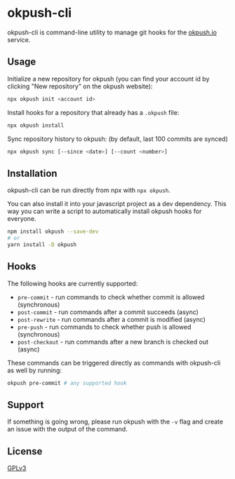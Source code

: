 # okpush-cli

okpush-cli is command-line utility to manage git hooks for the [okpush.io](https://okpush.io) service.

## Usage

Initialize a new repository for okpush (you can find your account id by clicking "New repository" on
the okpush website):

```bash
npx okpush init <account id>
```

Install hooks for a repository that already has a `.okpush` file:

```bash
npx okpush install
```

Sync repository history to okpush: (by default, last 100 commits are synced)

```bash
npx okpush sync [--since <date>] [--count <number>]
```

## Installation

okpush-cli can be run directly from npx with `npx okpush`.

You can also install it into your javascript project as a dev dependency. This way you can write
a script to automatically install okpush hooks for everyone.

```bash
npm install okpush --save-dev
# or
yarn install -D okpush
```

## Hooks

The following hooks are currently supported:

- `pre-commit` - run commands to check whether commit is allowed (synchronous)
- `post-commit` - run commands after a commit succeeds (async)
- `post-rewrite` - run commands after a commit is modified (async)
- `pre-push` - run commands to check whether push is allowed (synchronous)
- `post-checkout` - run commands after a new branch is checked out (async)

These commands can be triggered directly as commands with okpush-cli as well by running:

```bash
okpush pre-commit # any supported hook
```

## Support

If something is going wrong, please run okpush with the `-v` flag and create an issue with the output of the command.

## License

[GPLv3](https://choosealicense.com/licenses/gpl-3.0/)

